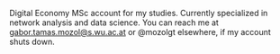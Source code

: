 Digital Economy MSc account for my studies.
Currently specialized in network analysis and data science.
You can reach me at gabor.tamas.mozol@s.wu.ac.at or @mozolgt elsewhere, if my account shuts down.
